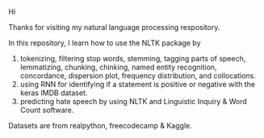 Hi

Thanks for visiting my natural language processing respository. 

In this repository, I learn how to use the NLTK package by

1. tokenizing, filtering stop words, stemming, tagging parts of speech, lemmatizing, chunking, chinking, named entity recognition, concordance, dispersion plot, frequency distribution, and collocations.
2. using RNN for identifying if a statement is positive or negative with the keras IMDB dataset.
3. predicting hate speech by using NLTK and Linguistic Inquiry & Word Count software. 

Datasets are from realpython, freecodecamp & Kaggle. 
